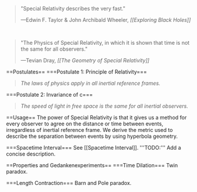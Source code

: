 <blockquote>
    <p>"Special Relativity describes the very fast."</p>
    —Edwin F. Taylor & John Archibald Wheeler, <cite>[[Exploring Black Holes]]</cite>
</blockquote>
<br />
<blockquote cite="http://www.eftaylor.com/exploringblackholes/">
    <p>"The Physics of Special Relativity, in which it is shown that time is not the same for all observers."</p>
    —Tevian Dray, <cite>[[The Geometry of Special Relativity]]</cite>
</blockquote>

==Postulates==
===Postulate 1: Principle of Relativity===
<blockquote>
    <p><i>The laws of physics apply in all inertial reference frames.</i></p>
</blockquote>

===Postulate 2: Invariance of c===
<blockquote>
    <p><i>The speed of light in free space is the same for all inertial observers.</i></p>
</blockquote>

==Usage==
The power of Special Relativity is that it gives us a method for every observer to agree on the distance or time between events, irregardless of inertial reference frame. We derive the metric used to describe the separation between events by using hyperbola geometry.

===Spacetime Interval===
See [[Spacetime Interval]]. '''TODO:''' Add a concise description.

==Properties and Gedankenexperiments==
===Time Dilation===
Twin paradox.

===Length Contraction===
Barn and Pole paradox.
